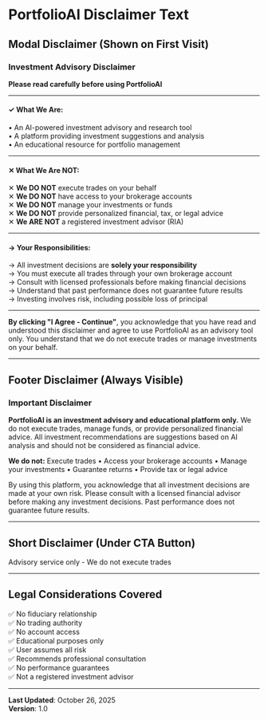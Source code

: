 # PortfolioAI Disclaimer Text

## Modal Disclaimer (Shown on First Visit)

### Investment Advisory Disclaimer

**Please read carefully before using PortfolioAI**

---

#### ✓ What We Are:

• An AI-powered investment advisory and research tool  
• A platform providing investment suggestions and analysis  
• An educational resource for portfolio management

---

#### ✕ What We Are NOT:

✕ **We DO NOT** execute trades on your behalf  
✕ **We DO NOT** have access to your brokerage accounts  
✕ **We DO NOT** manage your investments or funds  
✕ **We DO NOT** provide personalized financial, tax, or legal advice  
✕ **We ARE NOT** a registered investment advisor (RIA)

---

#### → Your Responsibilities:

→ All investment decisions are **solely your responsibility**  
→ You must execute all trades through your own brokerage account  
→ Consult with licensed professionals before making financial decisions  
→ Understand that past performance does not guarantee future results  
→ Investing involves risk, including possible loss of principal

---

**By clicking "I Agree - Continue"**, you acknowledge that you have read and understood this disclaimer and agree to use PortfolioAI as an advisory tool only. You understand that we do not execute trades or manage investments on your behalf.

---

## Footer Disclaimer (Always Visible)

### Important Disclaimer

**PortfolioAI is an investment advisory and educational platform only.** We do not execute trades, manage funds, or provide personalized financial advice. All investment recommendations are suggestions based on AI analysis and should not be considered as financial advice.

**We do not:** Execute trades • Access your brokerage accounts • Manage your investments • Guarantee returns • Provide tax or legal advice

By using this platform, you acknowledge that all investment decisions are made at your own risk. Please consult with a licensed financial advisor before making any investment decisions. Past performance does not guarantee future results.

---

## Short Disclaimer (Under CTA Button)

Advisory service only - We do not execute trades

---

## Legal Considerations Covered

✅ No fiduciary relationship  
✅ No trading authority  
✅ No account access  
✅ Educational purposes only  
✅ User assumes all risk  
✅ Recommends professional consultation  
✅ No performance guarantees  
✅ Not a registered investment advisor

---

**Last Updated**: October 26, 2025  
**Version**: 1.0
